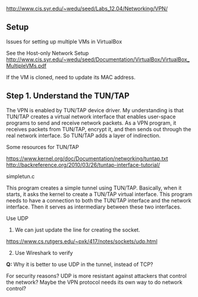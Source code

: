 
http://www.cis.syr.edu/~wedu/seed/Labs_12.04/Networking/VPN/

Setup
-----

Issues for setting up multiple VMs in VirtualBox

See the Host-only Network Setup
http://www.cis.syr.edu/~wedu/seed/Documentation/VirtualBox/VirtualBox_MultipleVMs.pdf

If the VM is cloned, need to update its MAC address.

Step 1. Understand the TUN/TAP
------------------------------

The VPN is enabled by TUN/TAP device driver. My understanding is that TUN/TAP creates a virtual network interface 
that enables user-space programs to send and receive network packets. As a VPN program, it receives packets from TUN/TAP, 
encrypt it, and then sends out through the real network interface. So TUN/TAP adds a layer of indirection.

Some resources for TUN/TAP

https://www.kernel.org/doc/Documentation/networking/tuntap.txt
http://backreference.org/2010/03/26/tuntap-interface-tutorial/

simpletun.c

This program creates a simple tunnel using TUN/TAP. Basically, when it starts, it asks the kernel to create a TUN/TAP virtual interface.
This program needs to have a connection to both the TUN/TAP interface and the network interface. Then it serves as intermediary between
these two interfaces.

Use UDP

1. We can just update the line for creating the socket.

https://www.cs.rutgers.edu/~pxk/417/notes/sockets/udp.html

2. Use Wireshark to verify



**Q:** Why it is better to use UDP in the tunnel, instead of TCP?

For security reasons? UDP is more resistant against attackers that control the network? Maybe the VPN protocol needs its own way
to do network control?


